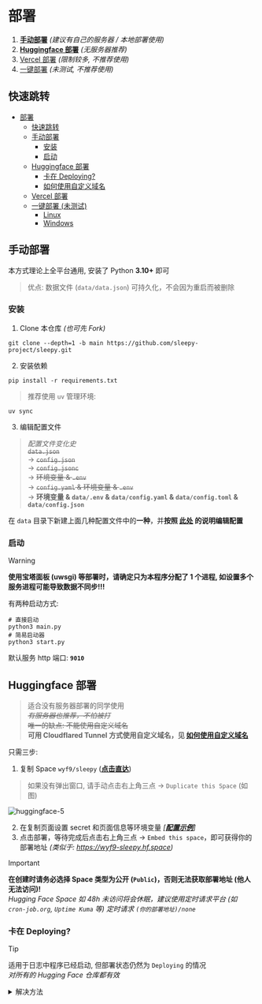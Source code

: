 # 部署

1. **[手动部署](#手动部署)** *(建议有自己的服务器 / 本地部署使用)*
2. **[Huggingface 部署](#huggingface-部署)** *(无服务器推荐)*
3. [Vercel 部署](#vercel-部署) *(限制较多, 不推荐使用)*
4. [一键部署](#一键部署-未测试) *(未测试, 不推荐使用)*

## 快速跳转

- [部署](#部署)
  - [快速跳转](#快速跳转)
  - [手动部署](#手动部署)
    - [安装](#安装)
    - [启动](#启动)
  - [Huggingface 部署](#huggingface-部署)
    - [卡在 Deploying?](#卡在-deploying)
    - [如何使用自定义域名](#如何使用自定义域名)
  - [Vercel 部署](#vercel-部署)
  - [一键部署 (未测试)](#一键部署-未测试)
    - [Linux](#linux)
    - [Windows](#windows)

## 手动部署

本方式理论上全平台通用, 安装了 Python **3.10+** 即可

> 优点: 数据文件 (`data/data.json`) 可持久化，不会因为重启而被删除

### 安装

1. Clone 本仓库 *(也可先 Fork)*

```shell
git clone --depth=1 -b main https://github.com/sleepy-project/sleepy.git
```

2. 安装依赖

```shell
pip install -r requirements.txt
```

> 推荐使用 `uv` 管理环境:

```shell
uv sync
```


3. 编辑配置文件

> *配置文件变化史* <br/> 
> ~~`data.json`~~ <br/>
> -> ~~`config.json`~~ <br/>
> -> ~~`config.jsonc`~~ <br/>
> -> ~~环境变量 & `.env`~~ <br/>
> -> ~~`config.yaml` & 环境变量 & `.env`~~ <br/>
> -> **环境变量 & `data/.env` & `data/config.yaml` & `data/config.toml` & `data/config.json`**

在 `data` 目录下新建上面几种配置文件中的**一种**，并**按照 [此处](./config.md) 的说明编辑配置**

### 启动

> [!WARNING]
> **使用宝塔面板 (uwsgi) 等部署时，请确定只为本程序分配了 1 个进程, 如设置多个服务进程可能导致数据不同步!!!**

有两种启动方式:

```shell
# 直接启动
python3 main.py
# 简易启动器
python3 start.py
```

默认服务 http 端口: **`9010`**

## Huggingface 部署

> 适合没有服务器部署的同学使用 <br/>
> *~~有服务器也推荐，不怕被打~~* <br/>
> ~~唯一的缺点: 不能使用自定义域名~~ <br/>
> **可用 Cloudflared Tunnel 方式使用自定义域名，见 [如何使用自定义域名](#如何使用自定义域名)**

只需三步:

1. 复制 Space `wyf9/sleepy` (**[点击直达](https://huggingface.co/spaces/wyf9/sleepy?duplicate=true&visibility=public)**)

> 如果没有弹出窗口, 请手动点击右上角三点 -> `Duplicate this Space` (如图)

![huggingface-5](https://ghimg.siiway.top/sleepy/deploy/huggingface-5.1.png)

2. 在复制页面设置 secret 和页面信息等环境变量 *[**[配置示例](../.env.example)**]*
3. 点击部署，等待完成后点击右上角三点 -> `Embed this space`，即可获得你的部署地址 *(类似于: <https://wyf9-sleepy.hf.space>)*

> [!IMPORTANT]
> **在创建时请务必选择 Space 类型为公开 (`Public`)，否则无法获取部署地址 (他人无法访问)!** <br/>
> *Hugging Face Space 如 48h 未访问将会休眠，建议使用定时请求平台 (如 `cron-job.org`, `Uptime Kuma` 等) 定时请求 `(你的部署地址)/none`*

### 卡在 Deploying?

> [!TIP]
> 适用于日志中程序已经启动, 但部署状态仍然为 `Deploying` 的情况 <br/>
> *对所有的 Hugging Face 仓库都有效*

<details>

<summary>解决方法</summary>

1. 点击右上角三点 -> `Duplicate this Space`，**复制** Space 并**填写好和之前一样的环境变量**
2. 在 `Settings` 页面底部 `Delete this Space` 处**删除**旧 Space
3. 在 `Settings` -> `Rename or transfer this space` 将新 Space **重命名**为旧 Space 的名称

### 如何使用自定义域名

1. 到 [Zero Trust Dashboard](https://one.dash.cloudflare.com/?to=/:account/networks/tunnels/add/cfd_tunnel) 创建一个 Tunnel

随便填一个名字后进入 `安装并运行连接器`，复制 Token:

![huggingface-2](https://ghimg.siiway.top/sleepy/deploy/huggingface-2.1.png)

进入 `路由隧道`，按如下图片配置并保存:

![huggingface-3](https://ghimg.siiway.top/sleepy/deploy/huggingface-3.1.png)

2. 编辑 Space 的 `Dockerfile`，将底部的 `CMD python3 main.py` 删除，并添加:

```dockerfile
# Install wget
RUN apt install wget -y

# Download Cloudflared script
RUN wget -O cfd.sh https://gist.github.com/wyf9/71ff358636154ab00d90602c3c818763/raw/cfd.sh

# Start
CMD bash cfd.sh
```

3. 新建两个环境变量 (`Settings` -> `Variables and secrets`):

- `CFD_COMMAND` *(`Variable`)*: `python3 main.py`
- `CFD_TOKEN`: 你的 Cloudflare Tunnel 密钥

设置完成后如图:

![huggingface-4](https://ghimg.siiway.top/sleepy/deploy/huggingface-4.1.png)

4. 重新构建 Space (`Factory rebuild`) 即可

> 定时请求仍然需要使用 Huggingface 提供的子域 <br/>
> *详见: [Gist](https://gist.github.com/wyf9/71ff358636154ab00d90602c3c818763)*

## Vercel 部署

> 可以使用自定义域名，但**限制较多** (如无法使用 SSE, 请求数 / 请求完成时间有限制等) <br/>
> *当前端检测到为 Vercel 部署时会回退到轮询方式更新*

1. Fork 本项目
2. 打开 [`vercel.com/new`](https://vercel.com/new)，并按照提示授权访问 GitHub *(如未注册则注册)*
3. 选择你的 Fork，点击 `Import`

![vercel-1](https://ghimg.siiway.top/sleepy/deploy/vercel-1.1.png)

1. 在导入界面设置环境变量 (其他配置保持默认)，点击 `Deploy` 部署 ***([配置文档](./config.md))***

![vercel-2](https://ghimg.siiway.top/sleepy/deploy/vercel-2.1.png)

即可完成部署，默认分配 `vercel.app` 域名

5. ***[可选]*** 绑定自定义域名: `Settings` -> `Domains`

![vercel-3](https://ghimg.siiway.top/sleepy/deploy/vercel-3.1.png)

6. ***[可选]*** 添加更多环境变量: `Settings` -> `Environment Variables`

![vercel-4](https://ghimg.siiway.top/sleepy/deploy/vercel-4.1.png)

> 修改环境变量后需重新部署

## 一键部署 (未测试)

> [!WARNING]
> 完全由 AI 生成, 未经任何测试, **不要使用此方式!!!**

### Linux

运行命令：

```bash
bash <(curl -s https://ghproxy.com/https://raw.githubusercontent.com/sleepy-project/sleepy/main/scripts/install.sh)
```

如果你的服务器不在中国大陆，可以去掉 `ghproxy.com/` 部分：

```bash
bash <(curl -s https://raw.githubusercontent.com/sleepy-project/sleepy/main/scripts/install.sh)
```

### Windows

运行命令：

```powershell
Set-ExecutionPolicy -Scope Process -ExecutionPolicy Bypass
irm https://ghproxy.com/https://raw.githubusercontent.com/sleepy-project/sleepy/main/scripts/install.ps1 | iex
```

如果你的服务器不在中国大陆，可以去掉 `ghproxy.com/` 部分：

```powershell
Set-ExecutionPolicy -Scope Process -ExecutionPolicy Bypass
irm https://raw.githubusercontent.com/sleepy-project/sleepy/main/scripts/install.ps1 | iex
```
